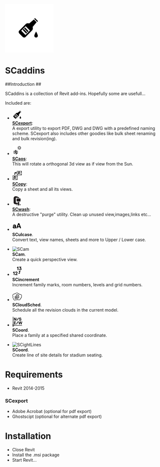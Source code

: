 ![SCexport logo](./share/icons/scaddins-wix.png)

# SCaddins #

##Introduction ##

SCaddins is a collection of Revit add-ins.
Hopefully some are usefull...

Included are:


 * ![SCexport_Icon](./share/icons/ribbon/scexport-rvt.png)  
   [**SCexport**](https://bitbucket.org/anicholas/scaddins/wiki/SCexport):  
    A export utility to export PDF, DWG and DWG with a predefined naming scheme.
    SCexport also includes other goodies like bulk sheet renaming and bulk revision(ing).

 * ![SCaos](./share/icons/ribbon/scaos-rvt.png)  
   [**SCaos**](https://bitbucket.org/anicholas/scaddins/wiki/SCaos):  
    This will rotate a orthogonal 3d view as if view from the Sun.

 * ![SCopy](./share/icons/ribbon/scopy-rvt.png)  
   [**SCopy**](https://bitbucket.org/anicholas/scaddins/wiki/SCopy):  
    Copy a sheet and all its views.

 * ![SCwash](./share/icons/ribbon/scwash-rvt.png)  
   [**SCwash**](https://bitbucket.org/anicholas/scaddins/wiki/SCwash):  
    A destructive "purge" utility. Clean up unused view,images,links etc...

 * ![SCulcase](./share/icons/ribbon/sculcase-rvt.png)  
    **SCulcase**.  
    Convert text, view names, sheets and more to Upper / Lower case.

 * ![SCam](./share/icons/ribbon/scam-rvt.png)  
    **SCam**.  
    Create a quick perspective view.

 * ![SCincrement](./share/icons/ribbon/scincrement-rvt.png)  
    **SCincrement**  
     Increment family marks, room numbers, levels and grid numbers.

 * ![SCloudSched](./share/icons/ribbon/scloudsched-rvt.png)  
    **SCloudSched**.  
    Schedule all the revision clouds in the current model.

 * ![SCoord](./share/icons/ribbon/scoord-rvt.png)  
    **SCoord**.  
    Place a family at a specified shared coordinate.

 * ![SCightLines](./share/icons/ribbon/scightlins-rvt.png)  
    **SCoord**.  
    Create line of site details for stadium seating.

# Requirements #

* Revit 2014-2015

### SCexport ###

* Adobe Acrobat (optional for pdf export)
* Ghostscipt (optional for alternate pdf export)


# Installation #

* Close Revit
* Install the .msi package
* Start Revit...


